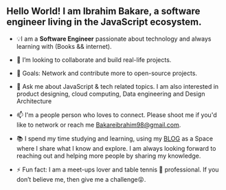## Hello World! I am Ibrahim Bakare, a software engineer living in the JavaScript ecosystem.


- 💡I am a **Software Engineer** passionate about technology and always learning with (Books && internet).
 
- 👯 I’m looking to collaborate and build real-life projects.
 
- 🤔 Goals: Network and contribute more to open-source projects.

- 💬 Ask me about JavaScript & tech related topics. I am also interested in product designing, cloud computing, Data engineering and Design Architecture
 
- 📫 I'm a people person who loves to connect. Please shoot me if you'd like to network or reach me [Bakareibrahim98@gmail.com](Bakareibrahim98@gmail.com).

- 📚 I spend my time studying and learning, using my [BLOG](https://brymmobaggins.hashnode.dev/) as a Space where I share what I know and explore. I am always looking forward to reaching out and helping more people by sharing my knowledge.
 
- ⚡ Fun fact: I am a meet-ups lover and table tennis 🏓 professional. If you don’t believe me, then give me a challenge😝.











